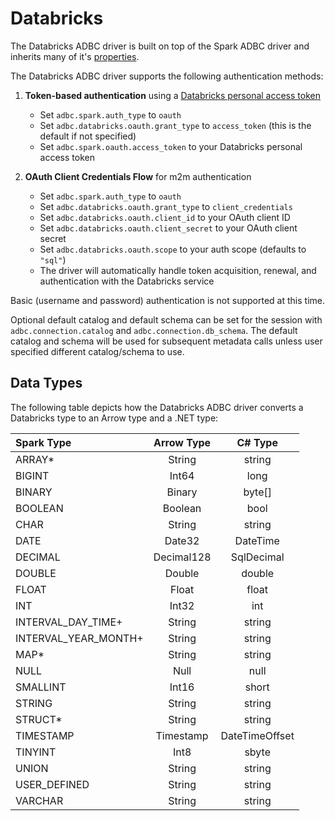 <!--

 Licensed to the Apache Software Foundation (ASF) under one or more
 contributor license agreements.  See the NOTICE file distributed with
 this work for additional information regarding copyright ownership.
 The ASF licenses this file to You under the Apache License, Version 2.0
 (the "License"); you may not use this file except in compliance with
 the License.  You may obtain a copy of the License at

    http://www.apache.org/licenses/LICENSE-2.0

 Unless required by applicable law or agreed to in writing, software
 distributed under the License is distributed on an "AS IS" BASIS,
 WITHOUT WARRANTIES OR CONDITIONS OF ANY KIND, either express or implied.
 See the License for the specific language governing permissions and
 limitations under the License.

-->

# Databricks

The Databricks ADBC driver is built on top of the Spark ADBC driver and inherits many of it's [properties](../Apache/Spark/readme.md).

The Databricks ADBC driver supports the following authentication methods:

1. **Token-based authentication** using a [Databricks personal access token](https://docs.databricks.com/en/dev-tools/auth/pat.html)
   - Set `adbc.spark.auth_type` to `oauth`
   - Set `adbc.databricks.oauth.grant_type` to `access_token` (this is the default if not specified)
   - Set `adbc.spark.oauth.access_token` to your Databricks personal access token

2. **OAuth Client Credentials Flow** for m2m authentication
   - Set `adbc.spark.auth_type` to `oauth`
   - Set `adbc.databricks.oauth.grant_type` to `client_credentials`
   - Set `adbc.databricks.oauth.client_id` to your OAuth client ID
   - Set `adbc.databricks.oauth.client_secret` to your OAuth client secret
   - Set `adbc.databricks.oauth.scope` to your auth scope (defaults to `"sql"`)
   - The driver will automatically handle token acquisition, renewal, and authentication with the Databricks service

Basic (username and password) authentication is not supported at this time.

Optional default catalog and default schema can be set for the session with `adbc.connection.catalog` and `adbc.connection.db_schema`.
The default catalog and schema will be used for subsequent metadata calls unless user specified different catalog/schema to use.

## Data Types

The following table depicts how the Databricks ADBC driver converts a Databricks type to an Arrow type and a .NET type:


| Spark Type           | Arrow Type | C# Type |
| :---                 | :---:      | :---:   |
| ARRAY*               | String     | string  |
| BIGINT               | Int64      | long |
| BINARY               | Binary     | byte[] |
| BOOLEAN              | Boolean    | bool |
| CHAR                 | String     | string |
| DATE                 | Date32     | DateTime |
| DECIMAL              | Decimal128 | SqlDecimal |
| DOUBLE               | Double     | double |
| FLOAT                | Float      | float |
| INT                  | Int32      | int |
| INTERVAL_DAY_TIME+   | String     | string |
| INTERVAL_YEAR_MONTH+ | String     | string |
| MAP*                 | String     | string |
| NULL                 | Null       | null |
| SMALLINT             | Int16      | short |
| STRING               | String     | string |
| STRUCT*              | String     | string |
| TIMESTAMP            | Timestamp  | DateTimeOffset |
| TINYINT              | Int8       | sbyte |
| UNION                | String     | string |
| USER_DEFINED         | String     | string |
| VARCHAR              | String     | string |
